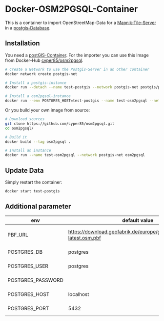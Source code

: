 # Docker-OSM2PGSQL-Container

This is a container to import OpenStreetMap-Data for a [Mapnik-Tile-Server](https://cloud.docker.com/repository/docker/cyper85/mapnik/) in a [postgis-Database](https://hub.docker.com/r/cyper85/postgis).


## Installation

You need a [postGIS-Container](https://github.com/postgis/docker-postgis). For the importer you can use this Image from Docker-Hub [cyper85/osm2pgsql](https://hub.docker.com/r/cyper85/osm2pgsql).

```bash
# Create a Network to use the Postgis-Server in an other container
docker network create postgis-net

# Install a postgis-instance
docker run --detach --name test-postgis --network postgis-net postgis/postgis

# Install a osm2pgsql-instance
docker run --env POSTGRES_HOST=test-postgis --name test-osm2pgsql --network postgis-net cyper85/osm2pgsql
```

Or you build your own image from source:

```bash
# Download sources
git clone https://github.com/cyper85/osm2pgsql.git
cd osm2pgsql/

# Build it
docker build --tag osm2pgsql .

# Install an instance
docker run --name test-osm2pgsql --network postgis-net osm2pgsql
```

## Update Data
Simply restart the container:

```bash
docker start test-postgis 
```

## Additional parameter

env | default value | description 
------------ | ------------- | -------------
PBF_URL | https://download.geofabrik.de/europe/germany/thueringen-latest.osm.pbf | URL to PBF-File to import
POSTGRES_DB | postgres | Database-Name
POSTGRES_USER | postgres | Database-User
POSTGRES_PASSWORD |  | Database-Password
POSTGRES_HOST | localhost | Database-Hostname
POSTGRES_PORT | 5432 | Database-Port
